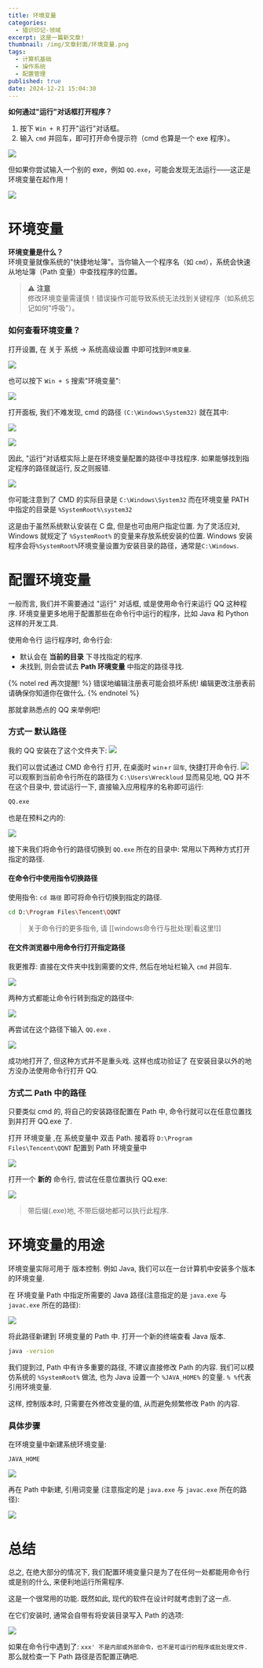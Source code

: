 ```yaml
---
title: 环境变量
categories:
  - 猎识印记-领域
excerpt: 这是一篇新文章!
thumbnail: /img/文章封面/环境变量.png
tags:
  - 计算机基础
  - 操作系统
  - 配置管理
published: true
date: 2024-12-21 15:04:30
---
```


**如何通过"运行"对话框打开程序？**

1. 按下  `Win + R`  打开"运行"对话框。
2. 输入  `cmd`  并回车，即可打开命令提示符（cmd 也算是一个 exe 程序）。

![](../../../public/img/文章资源/环境变量/file-20241221161809785.jpg)

但如果你尝试输入一个别的 exe，例如 `QQ.exe`，可能会发现无法运行——这正是环境变量在起作用！

![](../../../public/img/文章资源/环境变量/file-20241221161951459.jpg)

# 环境变量

**环境变量是什么？**  
环境变量就像系统的"快捷地址簿"。当你输入一个程序名（如  `cmd`），系统会快速从地址簿（Path 变量）中查找程序的位置。

> ⚠️  **注意**  
> 修改环境变量需谨慎！错误操作可能导致系统无法找到关键程序（如系统忘记如何"呼吸"）。

### 如何查看环境变量？

打开设置, 在 关于 系统 -> 系统高级设置 中即可找到`环境变量`.

![](../../../public/img/文章资源/环境变量/file-20241221152757090.jpg)

也可以按下  `Win + S`  搜索"环境变量":

![](../../../public/img/文章资源/环境变量/file-20241221152349580.jpg)

打开面板, 我们不难发现, cmd 的路径 `(C:\Windows\System32)` 就在其中:

![](../../../public/img/文章资源/环境变量/file-20241221164423296.jpg)

![](../../../public/img/文章资源/环境变量/file-20241221163834724.jpg)

因此, "运行"对话框实际上是在环境变量配置的路径中寻找程序.
如果能够找到指定程序的路径就运行,
反之则报错.

![](../../../public/img/文章资源/环境变量/file-20241221163746469.jpg)

你可能注意到了 CMD 的实际目录是 `C:\Windows\System32`
而在环境变量 PATH 中指定的目录是 `%SystemRoot%\system32`

这是由于虽然系统默认安装在 C 盘, 但是也可由用户指定位置.
为了灵活应对, Windows 就规定了 `%SystemRoot%` 的变量来存放系统安装的位置.
Windows 安装程序会将`%SystemRoot%`环境变量设置为安装目录的路径，通常是`C:\Windows`.

# 配置环境变量

一般而言, 我们并不需要通过 "运行" 对话框, 或是使用命令行来运行 QQ 这种程序.
环境变量更多地用于配置那些在命令行中运行的程序，比如 Java 和 Python 这样的开发工具.

使用命令行 运行程序时, 命令行会:

- 默认会在 **当前的目录** 下寻找指定的程序.
- 未找到, 则会尝试去 **Path 环境变量** 中指定的路径寻找.

{% notel red 再次提醒! %}
错误地编辑注册表可能会损坏系统!
编辑更改注册表前请确保你知道你在做什么.
{% endnotel %}

那就拿熟悉点的 QQ 来举例吧!

### 方式一 默认路径

我的 QQ 安装在了这个文件夹下:
![](../../../public/img/文章资源/环境变量/file-20241221171313140.jpg)

我们可以尝试通过 CMD 命令行 打开, 在桌面时 `win`+`r` `回车`, 快捷打开命令行.
![](../../../public/img/文章资源/环境变量/file-20241221171655673.jpg)
可以观察到当前命令行所在的路径为 `C:\Users\Wreckloud`
显而易见地, QQ 并不在这个目录中, 尝试运行一下, 直接输入应用程序的名称即可运行:

```bash
QQ.exe
```

也是在预料之内的:

![](../../../public/img/文章资源/环境变量/file-20241221171956227.jpg)

接下来我们将命令行的路径切换到 `QQ.exe` 所在的目录中:
常用以下两种方式打开指定的路径.

#### 在命令行中使用指令切换路径

使用指令: `cd 路径` 即可将命令行切换到指定的路径.

```bash
cd D:\Program Files\Tencent\QQNT
```

> 关于命令行的更多指令, 请 [[windows命令行与批处理|看这里!]]

#### 在文件浏览器中用命令行打开指定路径

我更推荐:
直接在文件夹中找到需要的文件, 然后在地址栏输入 `cmd` 并回车.

![](../../../public/img/文章资源/环境变量/file-20241221172536631.jpg)

两种方式都能让命令行转到指定的路径中:

![](../../../public/img/文章资源/环境变量/file-20241221172632464.jpg)

再尝试在这个路径下输入 `QQ.exe` .

![](../../../public/img/文章资源/环境变量/file-20241221172727445.jpg)

成功地打开了, 但这种方式并不是重头戏.
这样也成功验证了 在安装目录以外的地方没办法使用命令行打开 QQ.

### 方式二 Path 中的路径

只要类似 cmd 的, 将自己的安装路径配置在 Path 中, 命令行就可以在任意位置找到并打开 QQ.exe 了.

打开 环境变量 ,在 系统变量中 双击 Path.
接着将 `D:\Program Files\Tencent\QQNT` 配置到 Path 环境变量中

![](../../../public/img/文章资源/环境变量/file-20241221174016322.jpg)

打开一个 **新的** 命令行, 尝试在任意位置执行 QQ.exe:

![](../../../public/img/文章资源/环境变量/file-20241221174130557.jpg)

> 带后缀(.exe)地, 不带后缀地都可以执行此程序.

# 环境变量的用途

环境变量实际可用于 版本控制.
例如 Java, 我们可以在一台计算机中安装多个版本的环境变量.

在 环境变量 Path 中指定所需要的 Java 路径(注意指定的是 `java.exe` 与 `javac.exe` 所在的路径):

![](../../../public/img/文章资源/环境变量/file-20241222131553091.jpg)

将此路径新建到 环境变量的 Path 中.
打开一个新的终端查看 Java 版本.

```bash
java -version
```

我们提到过, Path 中有许多重要的路径, 不建议直接修改 Path 的内容.
我们可以模仿系统的 `%SystemRoot%` 做法, 也为 Java 设置一个 `%JAVA_HOME%` 的变量.
`% %`代表引用环境变量.

这样, 控制版本时, 只需要在外修改变量的值, 从而避免频繁修改 Path 的内容.

### 具体步骤

在环境变量中新建系统环境变量:

```text
JAVA_HOME
```

![](../../../public/img/文章资源/环境变量/file-20241222132654859.jpg)

再在 Path 中新建, 引用词变量 (注意指定的是 `java.exe` 与 `javac.exe` 所在的路径):

![](../../../public/img/文章资源/环境变量/file-20241222133843666.jpg)

# 总结

总之, 在绝大部分的情况下, 我们配置环境变量只是为了在任何一处都能用命令行或是别的什么, 来便利地运行所需程序.

这是一个很常用的功能.
既然如此, 现代的软件在设计时就考虑到了这一点.

在它们安装时, 通常会自带有将安装目录写入 Path 的选项:

![](../../../public/img/文章资源/环境变量/file-20241221174828554.jpg)

如果在命令行中遇到了:
`xxx' 不是内部或外部命令，也不是可运行的程序或批处理文件.`
那么就检查一下 Path 路径是否配置正确吧.
